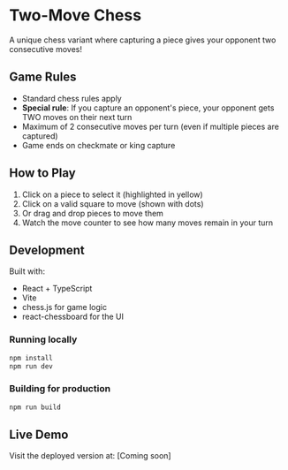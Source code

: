 # Two-Move Chess

A unique chess variant where capturing a piece gives your opponent two consecutive moves!

## Game Rules

- Standard chess rules apply
- **Special rule**: If you capture an opponent's piece, your opponent gets TWO moves on their next turn
- Maximum of 2 consecutive moves per turn (even if multiple pieces are captured)
- Game ends on checkmate or king capture

## How to Play

1. Click on a piece to select it (highlighted in yellow)
2. Click on a valid square to move (shown with dots)
3. Or drag and drop pieces to move them
4. Watch the move counter to see how many moves remain in your turn

## Development

Built with:
- React + TypeScript
- Vite
- chess.js for game logic
- react-chessboard for the UI

### Running locally

```bash
npm install
npm run dev
```

### Building for production

```bash
npm run build
```

## Live Demo

Visit the deployed version at: [Coming soon]
